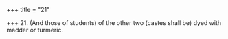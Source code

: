 +++
title = "21"

+++
21. (And those of students) of the other two (castes shall be) dyed with madder or turmeric.
